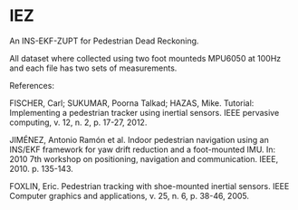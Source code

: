 # IEZ
An INS-EKF-ZUPT for Pedestrian Dead Reckoning.

All dataset where collected using two foot mounteds MPU6050 at 100Hz and each file has two sets of measurements.

References:

FISCHER, Carl; SUKUMAR, Poorna Talkad; HAZAS, Mike. Tutorial: Implementing a pedestrian tracker using inertial sensors. IEEE pervasive computing, v. 12, n. 2, p. 17-27, 2012.

JIMÉNEZ, Antonio Ramón et al. Indoor pedestrian navigation using an INS/EKF framework for yaw drift reduction and a foot-mounted IMU. In: 2010 7th workshop on positioning, navigation and communication. IEEE, 2010. p. 135-143.

FOXLIN, Eric. Pedestrian tracking with shoe-mounted inertial sensors. IEEE Computer graphics and applications, v. 25, n. 6, p. 38-46, 2005.
